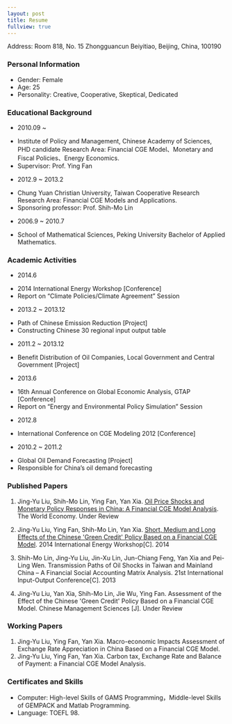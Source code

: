 ```yaml
---
layout: post
title: Resume
fullview: true
---
```


Address: Room 818, No. 15 Zhongguancun Beiyitiao, Beijing, China, 100190

### Personal Information

* Gender:	Female
* Age:		25
* Personality:	Creative, Cooperative, Skeptical, Dedicated

### Educational Background
*  2010.09 ~ 	
  - Institute of Policy and Management, Chinese Academy of Sciences,  PHD candidate Research Area: Financial CGE Model、Monetary and Fiscal Policies、Energy Economics.	
  - Supervisor: Prof. Ying Fan		

*  2012.9 ~ 2013.2 	
  - Chung Yuan Christian University, Taiwan Cooperative Research Research Area: Financial CGE Models and Applications.	
  - Sponsoring professor: Prof. Shih-Mo Lin

*  2006.9 ~ 2010.7 	
  - School of Mathematical Sciences, Peking University Bachelor of Applied Mathematics.

### Academic Activities

*  2014.6 	
  - 2014 International Energy Workshop [Conference]
  - Report on “Climate Policies/Climate Agreement” Session


*  2013.2 ~ 2013.12 	
  - Path of Chinese Emission Reduction [Project]
  - Constructing Chinese 30 regional input output table



*  2011.2 ~ 2013.12	
  - Benefit Distribution of Oil Companies, Local Government and Central Government [Project]

*  2013.6 	
  - 16th Annual Conference on Global Economic Analysis, GTAP [Conference]
  - Report on “Energy and Environmental Policy Simulation” Session



*  2012.8 	
  - International Conference on CGE Modeling 2012 [Conference]

*  2010.2 ~ 2011.2 	
  - Global Oil Demand Forecasting [Project]
  - Responsible for China’s oil demand forecasting


### Published Papers
1.	Jing-Yu Liu, Shih-Mo Lin, Ying Fan, Yan Xia. [<u>Oil Price Shocks and Monetary Policy Responses in China: A Financial CGE Model Analysis</u>](assets/media/1.pdf). The World Economy. Under Review 

2.	Jing-Yu Liu, Ying Fan, Shih-Mo Lin, Yan Xia. [<u>Short, Medium and Long Effects of the Chinese 'Green Credit' Policy Based on a Financial CGE Model</u>](assets/media/2.pdf). 2014 International Energy Workshop[C]. 2014

3.	Shih-Mo Lin, Jing-Yu Liu, Jin-Xu Lin, Jun-Chiang Feng, Yan Xia and Pei-Ling Wen. Transmission Paths of Oil Shocks in Taiwan and Mainland China – A Financial Social Accounting Matrix Analysis. 21st International Input-Output Conference[C]. 2013

4.	Jing-Yu Liu, Yan Xia, Shih-Mo Lin, Jie Wu, Ying Fan. Assessment of the Effect of the Chinese 'Green Credit' Policy Based on a Financial CGE Model. Chinese Management Sciences [J]. Under Review


### Working Papers
1.	Jing-Yu Liu, Ying Fan, Yan Xia. Macro-economic Impacts Assessment of Exchange Rate Appreciation in China Based on a Financial CGE Model.
2.	Jing-Yu Liu, Ying Fan, Yan Xia. Carbon tax, Exchange Rate and Balance of Payment: a Financial CGE Model Analysis.

### Certificates and Skills
* Computer: 	High-level Skills of GAMS Programming，Middle-level Skills of GEMPACK and Matlab Programming.
* Language:	TOEFL 98.
